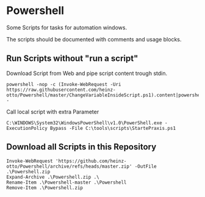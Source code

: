 # Powershell
Some Scripts for tasks for automation windows.

The scripts should be documented with comments and usage blocks.

## Run Scripts without "run a script"
Download Script from Web and pipe script content trough stdin.
```
powershell -nop -c (Invoke-WebRequest -Uri https://raw.githubusercontent.com/heinz-otto/Powershell/master/ChangeVariableInsideScript.ps1).content|powershell -
```
Call local script with extra Parameter
```
C:\WINDOWS\System32\WindowsPowerShell\v1.0\PowerShell.exe -ExecutionPolicy Bypass -File C:\tools\scripts\StartePraxis.ps1
```
## Download all Scripts in this Repository
```
Invoke-WebRequest 'https://github.com/heinz-otto/Powershell/archive/refs/heads/master.zip' -OutFile .\Powershell.zip
Expand-Archive .\Powershell.zip .\
Rename-Item .\Powershell-master .\Powershell
Remove-Item .\Powershell.zip
```

